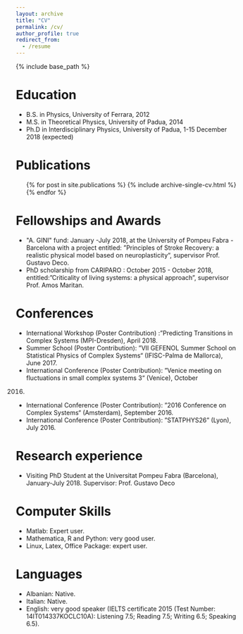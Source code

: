 ```yaml
---
layout: archive
title: "CV"
permalink: /cv/
author_profile: true
redirect_from:
  - /resume
---
```


{% include base_path %}

Education
======
* B.S. in Physics, University of Ferrara, 2012
* M.S. in Theoretical Physics, University of Padua, 2014
* Ph.D in Interdisciplinary Physics, University of Padua, 1-15 December 2018 (expected)


Publications
======
  <ul>{% for post in site.publications %}
    {% include archive-single-cv.html %}
  {% endfor %}</ul>
  
  
Fellowships and Awards
======
* "A. GINI" fund: January -July 2018, at the University of Pompeu Fabra - Barcelona with a project entitled: ”Principles of Stroke Recovery: a realistic physical model based on neuroplasticity“, supervisor Prof. Gustavo Deco.
* PhD scholarship from CARIPARO : October 2015 - October 2018, entitled:”Criticality of living systems: a physical approach”, supervisor Prof. Amos Maritan.


Conferences
======
* International Workshop (Poster Contribution) :”Predicting Transitions in Complex Systems (MPI-Dresden), April 2018.
* Summer School (Poster Contribution): ”VII GEFENOL Summer School on Statistical Physics of Complex Systems“ (IFISC-Palma
de Mallorca), June 2017.
* International Conference (Poster Contribution): ”Venice meeting on fluctuations in small complex systems 3“ (Venice), October
2016.
* International Conference (Poster Contribution): ”2016 Conference on Complex Systems“ (Amsterdam), September 2016.
* International Conference (Poster Contribution): ”STATPHYS26” (Lyon), July 2016.


Research experience
======
* Visiting PhD Student at the Universitat Pompeu Fabra (Barcelona), January-July 2018. 
Supervisor: Prof. Gustavo Deco


Computer Skills
======
* Matlab: Expert user.
* Mathematica, R and Python: very good user.
* Linux, Latex, Office Package: expert user.


Languages
======
* Albanian: Native.
* Italian: Native.
* English: very good speaker (IELTS certificate 2015 (Test 
Number: 14IT014337KOCLC10A): Listening 7.5;
Reading 7.5; Writing 6.5; Speaking 6.5).


  


